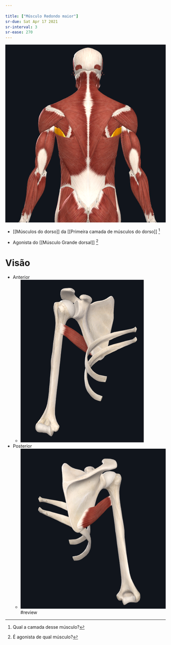 ```yaml
---

title: ["Músculo Redondo maior"]
sr-due: Sat Apr 17 2021
sr-interval: 3
sr-ease: 270
---
```


![Pasted image 20210414154934.png](Pasted%20image%2020210414154934.png)
+ [[Músculos do dorso]] da [[Primeira camada de músculos do dorso]] [^46629]

[^46629]: Qual a camada desse músculo?

+ Agonista do [[Músculo Grande dorsal]] [^666775]

[^666775]: É agonista de qual músculo?

# Visão
+ Anterior	
	+ ![Pasted image 20210414155109.png](Pasted%20image%2020210414155109.png)
+ Posterior
	+ ![Pasted image 20210414155125.png](Pasted%20image%2020210414155125.png)
#review 
